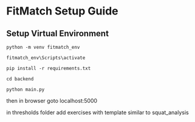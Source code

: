 # FitMatch Setup Guide

## Setup Virtual Environment

``` 
python -m venv fitmatch_env 
```
``` 
fitmatch_env\Scripts\activate 
```
``` 
pip install -r requirements.txt 
```
``` 
cd backend 
```
``` 
python main.py 
```

then in browser goto localhost:5000

in thresholds folder add exercises with template similar to squat_analysis 
